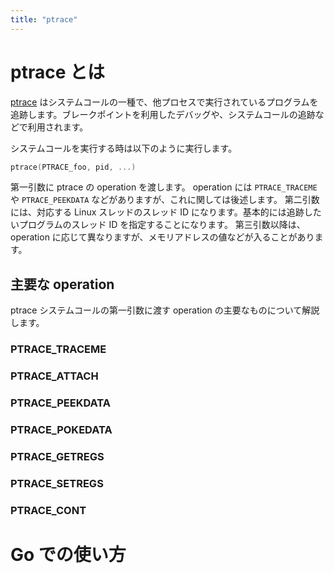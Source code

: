 ```yaml
---
title: "ptrace"
---
```


# ptrace とは
[ptrace](https://man7.org/linux/man-pages/man2/ptrace.2.html) はシステムコールの一種で、他プロセスで実行されているプログラムを追跡します。ブレークポイントを利用したデバッグや、システムコールの追跡などで利用されます。

システムコールを実行する時は以下のように実行します。
```c
ptrace(PTRACE_foo, pid, ...)
```

第一引数に ptrace の operation を渡します。 operation には `PTRACE_TRACEME` や `PTRACE_PEEKDATA` などがありますが、これに関しては後述します。
第二引数には、対応する Linux スレッドのスレッド ID になります。基本的には追跡したいプログラムのスレッド ID を指定することになります。
第三引数以降は、 operation に応じて異なりますが、メモリアドレスの値などが入ることがあります。

## 主要な operation
ptrace システムコールの第一引数に渡す operation の主要なものについて解説します。

### PTRACE_TRACEME

### PTRACE_ATTACH

### PTRACE_PEEKDATA

### PTRACE_POKEDATA

### PTRACE_GETREGS

### PTRACE_SETREGS

### PTRACE_CONT

# Go での使い方
